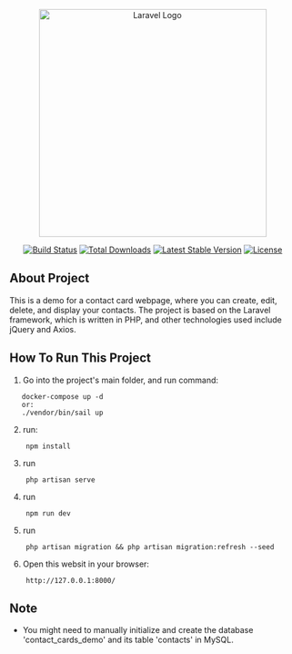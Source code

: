 <p align="center"><a href="https://laravel.com" target="_blank"><img src="https://raw.githubusercontent.com/laravel/art/master/logo-lockup/5%20SVG/2%20CMYK/1%20Full%20Color/laravel-logolockup-cmyk-red.svg" width="400" alt="Laravel Logo"></a></p>

<p align="center">
<a href="https://github.com/laravel/framework/actions"><img src="https://github.com/laravel/framework/workflows/tests/badge.svg" alt="Build Status"></a>
<a href="https://packagist.org/packages/laravel/framework"><img src="https://img.shields.io/packagist/dt/laravel/framework" alt="Total Downloads"></a>
<a href="https://packagist.org/packages/laravel/framework"><img src="https://img.shields.io/packagist/v/laravel/framework" alt="Latest Stable Version"></a>
<a href="https://packagist.org/packages/laravel/framework"><img src="https://img.shields.io/packagist/l/laravel/framework" alt="License"></a>
</p>

## About Project

This is a demo for a contact card webpage, where you can create, edit, delete, and display your contacts. The project is based on the Laravel framework, which is written in PHP, and other technologies used include jQuery and Axios.

## How To Run This Project
 1. Go into the project's main folder, and run command:
 ```
    docker-compose up -d  
    or:
    ./vendor/bin/sail up
```

2. run:

```
    npm install
```

3. run

```
    php artisan serve
```

4. run

```
    npm run dev
```

5. run
```
    php artisan migration && php artisan migration:refresh --seed
```


6. Open this websit in your browser:

```
    http://127.0.0.1:8000/
```

## Note

 - You might need to manually initialize and create the database 'contact_cards_demo' and its table 'contacts' in MySQL.
